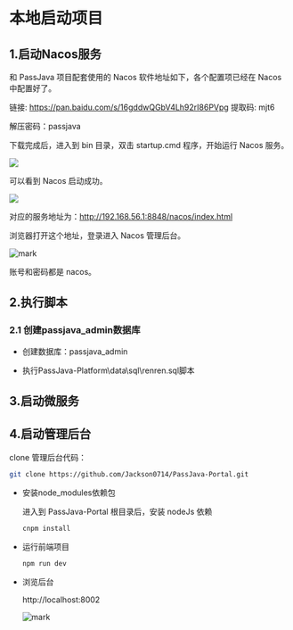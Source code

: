 # 本地启动项目

## 1.启动Nacos服务

和 PassJava 项目配套使用的 Nacos 软件地址如下，各个配置项已经在 Nacos 中配置好了。

链接: https://pan.baidu.com/s/16gddwQGbV4Lh92rI86PVpg 
提取码: mjt6

解压密码：passjava


下载完成后，进入到 bin 目录，双击 startup.cmd 程序，开始运行 Nacos 服务。

![](http://cdn.jayh.club/blog/20210330/9cYX4nOqDFrQ.png?imageslim)

可以看到 Nacos 启动成功。

![](http://cdn.jayh.club/blog/20210330/C7buFXeeiK70.png?imageslim)

对应的服务地址为：http://192.168.56.1:8848/nacos/index.html

浏览器打开这个地址，登录进入 Nacos 管理后台。

![mark](http://cdn.jayh.club/blog/20210330/0NGQVcINCVIP.png?imageslim)

账号和密码都是 nacos。

## 2.执行脚本

### 2.1 创建passjava_admin数据库

- 创建数据库：passjava_admin

- 执行PassJava-Platform\data\sql\renren.sql脚本


## 3.启动微服务



## 4.启动管理后台

clone 管理后台代码：

```sh
git clone https://github.com/Jackson0714/PassJava-Portal.git
```

- 安装node_modules依赖包

  进入到 PassJava-Portal 根目录后，安装 nodeJs 依赖

  ``` sh
  cnpm install
  ```

- 运行前端项目

  ```  sh
  npm run dev
  ```

- 浏览后台

  http://localhost:8002

  ![mark](http://cdn.jayh.club/blog/20200411/F6qFoEbBFFKP.png?imageslim)

